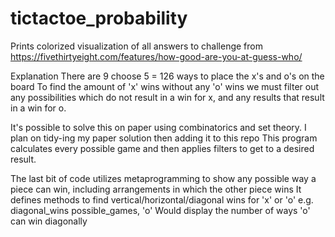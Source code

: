 # tictactoe_probability
Prints colorized visualization of all answers to challenge from https://fivethirtyeight.com/features/how-good-are-you-at-guess-who/

Explanation
There are 9 choose 5 = 126 ways to place the x's and o's on the board
To find the amount of 'x' wins without any 'o' wins we must filter out any possibilities which do not result in a win for x,
and any results that result in a win for o.

It's possible to solve this on paper using combinatorics and set theory. I plan on tidy-ing my paper solution then adding it to this repo
This program calculates every possible game and then applies filters to get to a desired result.

The last bit of code utilizes metaprogramming to show any possible way a piece can win,
including arrangements in which the other piece wins
It defines methods to find vertical/horizontal/diagonal wins for 'x' or 'o'
e.g. 
diagonal_wins possible_games, 'o'
Would display the number of ways 'o' can win diagonally
